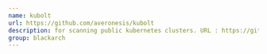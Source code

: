 ```yaml
---
name: kubolt
url: https://github.com/averonesis/kubolt
description: for scanning public kubernetes clusters. URL : https://github.com/averonesis/kubolt Groups : blackarch blackarch-webapp blackarch-scanner
group: blackarch
---
```

